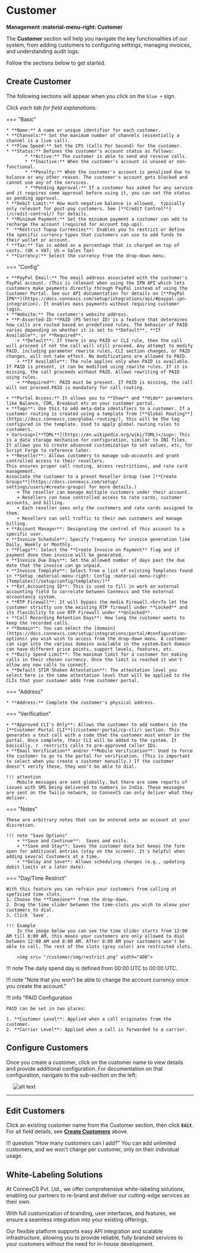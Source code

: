 # Customer

**Management :material-menu-right: Customer**

The **Customer**  section will help you navigate the key functionalities of our system, from adding customers to configuring settings, managing invoices, and understanding audit logs.

Follow the sections below to get started.

## Create Customer

The following sections will appear when you click on the `blue +` sign.

*Click each tab for field explanations:*

=== "Basic"

    * **Name:** A name or unique identifier for each customer.
    * **Channels:** Set the maximum number of channels (essentially a channel is a live call). 
    * **Flow Speed:** Set the CPS (Calls Per Second) for the customer.
    * **Status:** Defines the customer's account status as follows:
           * **Active:** The customer is able to send and receive calls.
           * **Inactive:** When the customer's account is unused or non-functional.
           * **Penalty:** When the customer's account is penalised due to balance or any other reason. The customer's account gets blocked and cannot use any of the services.
           * **Pending Approval:** If a customer has asked for any service and it requires some approval before using it, you can set the status as pending approval.
    * **Debit Limit:** How much negative balance is allowed,  typically only relevant for post-pay customers. See [**Credit Control**](/credit-control/) for details. 
    * **Minimum Payment:** Set the minimum payment a customer can add to recharge the account (required for account top-ups). 
    *  **Restrict Topup Currencies**: Enables you to restrict or define the specific currency types that customers can use to add funds to their wallet or account.
    * **Tax:** Tax is added as a percentage that is charged on top of costs. (UK = VAT; US = Sales Tax)
    * **Currency:** Select the currency from the drop-down menu.

=== "Config"

    + **PayPal Email:** The email address associated with the customer's PayPal account. (This is relevant when using the IPN API which lets customers make payments directly through PayPal instead of using the Customer Portal. See our API documentation for details on [**PayPal IPN**](https://docs.connexcs.com/setup/integrations/api/#paypal-ipn-integration). It enables mass payments without requiring customer login.
    + **Website:** The customer's website address.
    + **P-Asserted-ID:**PAID (PS Setter ID) is a feature that determines how calls are routed based on predefined rules. The behavior of PAID varies depending on whether it is set to **Default**, **If Available**, or **Required**.
        + **Default**: If there is any PAID or CLI rule, then the call will proceed if not the call will still proceed. Any attempt to modify PAID, including parameter rewrite rules, CLI section changes, or PAID changes, will not take effect. No modifications are allowed to PAID.
        + **If Available**: The rule applies only when PAID is available. If PAID is present, it can be modified using rewrite rules. If it is missing, the call proceeds without PAID. Allows rewriting of PAID using rules.
        + **Required**: PAID must be present. If PAID is missing, the call will not proceed.PAID is mandatory for call routing.

    + **Portal Access:** It allows you to **Show** and **Hide** parameters like Balance, CDR, Breakout etc on your customer portal. 
    + **Tags**: Use this to add meta-data identifiers to a customer. If a customer routing is created using a template from [**Global Routing**](https://docs.connexcs.com/global-routing/), this will be the tag configured in the template. Used to apply global routing rules to customers.
    + Vars<sup>[**TOML**](https://en.wikipedia.org/wiki/TOML)</sup>: This is a data storage mechanism for configuration, similar to INI files. It allows you to create advanced customization to set values, etc, for Script Forge to reference later. 
    + **Reseller**: Allows customers to manage sub-accounts and grant controlled access to their resellers.
    This ensures proper call routing, access restrictions, and rate card management.
    Associate the customer to a preset Reseller Group (see [**Create Groups**](https://docs.connexcs.com/setup/
    settings/users/#create-groups) for more details.)
        + The reseller can manage multiple customers under their account.
        + Resellers can have controlled access to rate cards, customer accounts, and billing.
        + Each reseller sees only the customers and rate cards assigned to them.
        + Resellers can sell traffic to their own customers and manage billing.
    + **Account Manager**: Designating the control of this account to a specific user.
    + **Invoice Schedule**: Specify frequency for invoice generation like Daily, Weekly or Monthly.
    + **Flags**: Select the **Create Invoice on Payment** flag and if payment done then invoice will be generated.
    + **Invoice Due Days**: Set the allowed number of days past the due date that the invoice can go unpaid. 
    + **Invoice Template**: Select from a list of existing Templates found in **Setup :material-menu-right: Config :material-menu-right: [Templates](/setup/config/templates/)**
    + **Ext.Accounting ID**: This is used to fill in work an external accounting field to correlate between Connexcs and the external accountancy system.
    + **RTP Firewall**: It will bypass the media Firewall.<br>To let the customer strictly use the existing RTP firewall under **Locked** and its flexibility to use RTP Firewall under **Unlocked**.
    + **Call Recording Retention Days**: How long the customer wants to keep the recorded calls.
    + **Domain**: You can select the [domain](https://docs.connexcs.com/setup/integrations/portal/#configuration-options) you wish wish to access from the drop-down menu. A customer can sign into the various domains available in the system.Each domain can have different price points, support levels, features, etc.
    + **Daily Spend Limit**: The maximum limit for a customer for making calls in their chosen currency. Once the limit is reached it won't allow any new calls to connect.
    + **Default STIR Shaken Attestation**: The attestation level you select here is the same attestation level that will be applied to the CLIs that your customer adds from customer portal.

=== "Address"

    * **Address:** Complete the customer's physical address.

=== "Verification"

    + **Approved CLI's Only**: Allows the customer to add numbers in the [**Customer Portal CLI**](/customer-portal/cp-cli/) section. This generates a test call with a code that the customer must enter in the portal. Once complete, their CLI will be added to the system. It basically, r  restricts calls to pre-approved caller IDs.
    + **Email Verification** and/or **Mobile Verification**: Used to force the customer to go to the portal for verification. (This is important to select when you create a customer manually.) If the customer doesn't verify these, they won't be able to dial. 

    !!! attention
        Mobile messages are sent globally, but there are some reports of issues with SMS being delivered to numbers in India. These messages are sent on the Twilio network, so ConnexCS can only deliver what they deliver.

=== "Notes"

    These are arbitrary notes that can be entered onto an account at your discretion. 

    !!! note "Save Options"
        + **Save and Continue**:  Saves and exits.
        + **Save and Stay**: Saves the customer data but keeps the form open for additional entries (stay on the screen). It's helpful when adding several Customers at a time.
        + **Delay and Save**: Allows scheduling changes (e.g., updating debit limits at a later date).

=== "Day/Time Restrict"

    With this feature you can refrain your customers from calling at speficied time slots.
    1. Choose the **Timezone** from the drop-down.
    2. Drag the time slider between the time-slots you wish to aloow your customers to dial.
    3. Click `Save`.

    !!! Example
        In the image below you can see the time slider starts from 12:00 AM till 8:00 AM, this means your customers are only allowed to dial between 12:00 AM and 8:00 AM. After 8:00 AM your customers won't be able to call. The rest of the slots (grey color) are restricted slots.

        <img src= "/customer/img/restrict.png" width="400">

!!! note
    The daily spend day is defined from 00:00 UTC to 00:00 UTC.

!!! note "Note that you won't be able to change the account currency once you create the account."

!!! info "PAID Configuration

    PAID can be set in two places:

    1. **Customer Level**: Applied when a call originates from the customer.
    2. **Carrier Level**: Applied when a call is forwarded to a carrier.

## Configure Customers

Once you create a customer, click on the customer name to view details and provide additional configuration. For documentation on that configuration, navigate to the sub-section on the left:

&emsp; ![alt text][customersubs]

___

## Edit Customers

Click an existing customer name from the Customer section, then click **`Edit`**. For all field details, see **[Create Customers](https://docs.connexcs.com/customer/customer/#create-customer)** above.

!!! question "How many customers can I add?"
    You can add unlimited customers, and we won't charge per customer, only on their individual usage.

## White-Labeling Solutions

At ConnexCS Pvt. Ltd., we offer comprehensive white-labeling solutions, enabling our partners to re-brand and deliver our cutting-edge services as their own.

With full customization of branding, user interfaces, and features, we ensure a seamless integration into your existing offerings.

Our flexible platform supports easy API integration and scalable infrastructure, allowing you to provide reliable, fully branded services to your customers without the need for in-house development.

[customer-status]: /customer/img/39.png "Customer Status"
[customersubs]: /customer/img/customersubs.png "Customer Sub-Sections"